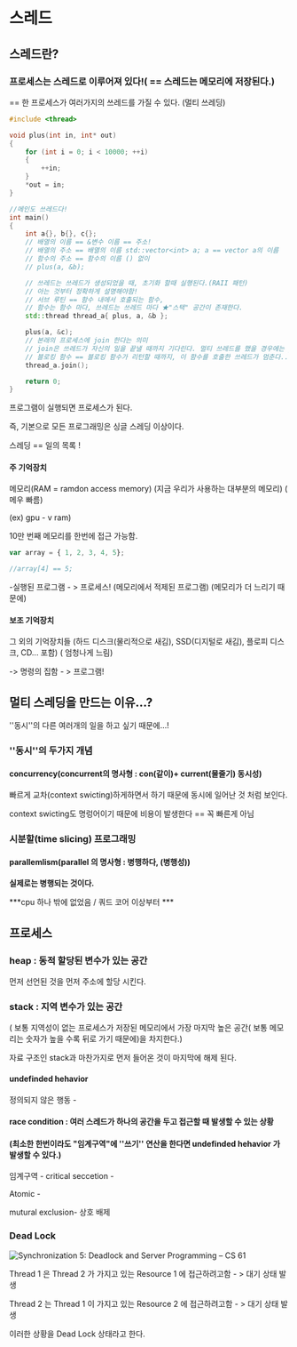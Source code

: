 # 스레드

## 스레드란?

###  프로세스는 스레드로 이루어져 있다!( == 스레드는 메모리에 저장된다.)

== 한 프로세스가 여러가지의 쓰레드를 가질 수 있다. (멀티 쓰레딩)

```cpp
#include <thread>

void plus(int in, int* out)
{
	for (int i = 0; i < 10000; ++i)
	{
		++in;
	}
	*out = in;
}

//메인도 쓰레드다!
int main()
{
	int a{}, b{}, c{};
	// 배열의 이름 == &변수 이름 == 주소!
	// 배열의 주소 == 배열의 이름 std::vector<int> a; a == vector a의 이름
	// 함수의 주소 == 함수의 이름 () 없이
	// plus(a, &b);

	// 쓰레드는 쓰레드가 생성되었을 때, 초기화 할때 실행된다.(RAII 패턴)
	// 아는 것부터 정확하게 설명해야함!
	// 서브 루틴 == 함수 내에서 호출되는 함수, 
	// 함수는 함수 마다, 쓰레드는 쓰레드 마다 ★"스택" 공간이 존재한다.
	std::thread thread_a{ plus, a, &b };

	plus(a, &c);
	// 본래의 프로세스에 join 한다는 의미
	// join은 쓰레드가 자신의 일을 끝낼 때까지 기다린다. 멀티 쓰레드를 했을 경우에는 join을 한꺼번에 몰아서 한다...!
	// 블로킹 함수 == 블로킹 함수가 리턴할 때까지, 이 함수를 호출한 쓰레드가 멈춘다..! ex) cin << (기본 입출력 함수)
	thread_a.join();

	return 0;
}
```




프로그램이 실행되면 프로세스가 된다.



즉, 기본으로 모든 프로그래밍은 싱글 스레딩 이상이다.



스레딩 == 일의 목록 !







#### 주 기억장치

 메모리(RAM = ramdon access memory) (지금 우리가 사용하는 대부분의 메모리) ( 메우 빠름)

(ex) gpu - v ram)

10만 번째 메모리를 한번에 접근 가능함.

```js
var array = { 1, 2, 3, 4, 5};

//array[4] == 5;
```



-실행된 프로그램 - > 프로세스! (메모리에서 적제된 프로그램) (메모리가 더 느리기 때문에)



#### 보조 기억장치

그 외의 기억장치들 (하드 디스크(물리적으로 새김), SSD(디지털로 새김), 플로피 디스크, CD... 포함) ( 엄청나게 느림)

-> 명령의 집함 - > 프로그램!





## 멀티 스레딩을 만드는 이유...?

''동시''의 다른 여러개의 일을 하고 싶기 때문에...!



### ''동시''의 두가지 개념

#### concurrency(concurrent의 명사형 : con(같이)+ current(물줄기) 동시성)

빠르게 교차(context swicting)하게하면서 하기 때문에 동시에 일어난 것 처럼 보인다.

context swicting도 명렁어이기 때문에 비용이 발생한다  == 꼭 빠른게 아님

### 시분할(time slicing) 프로그래밍





#### parallemlism(parallel 의 명사형 : 병행하다, (병행성))

**실제로는 병행되는 것이다.**



 ***cpu 하나 밖에 없었음  / 쿼드 코어 이상부터 ***







## 프로세스

### heap : 동적 할당된 변수가 있는 공간

먼저 선언된 것을 먼저 주소에 할당 시킨다.





### stack : 지역 변수가 있는 공간 

( 보통 지역성이 없는 프로세스가 저장된 메모리에서 가장 마지막 높은 공간( 보통 메모리는 숫자가 높을 수록 뒤로 가기 때문에)을 차지한다.)

자료 구조인 stack과 마찬가지로 먼저 들어온 것이 마지막에 해제 된다.



#### undefinded hehavior

정의되지 않은 행동 - 

####  race condition : 여러 스레드가 하나의 공간을 두고 접근할 때 발생할 수 있는 상황

#### (최소한 한번이라도 "임계구역"에 ''쓰기'' 연산을 한다면  undefinded hehavior 가 발생할 수 있다.) 



임계구역 - critical seccetion - 



Atomic - 

mutural exclusion- 상호 배제





### Dead Lock

![Synchronization 5: Deadlock and Server Programming – CS 61](https://cs61.seas.harvard.edu/site/img/deadlock-01.png)

Thread 1 은 Thread 2 가 가지고 있는 Resource 1 에 접근하려고함 - > 대기 상태 발생

Thread 2 는 Thread 1 이 가지고 있는 Resource 2 에 접근하려고함 - > 대기 상태 발생



이러한 상황을 Dead Lock 상태라고 한다.